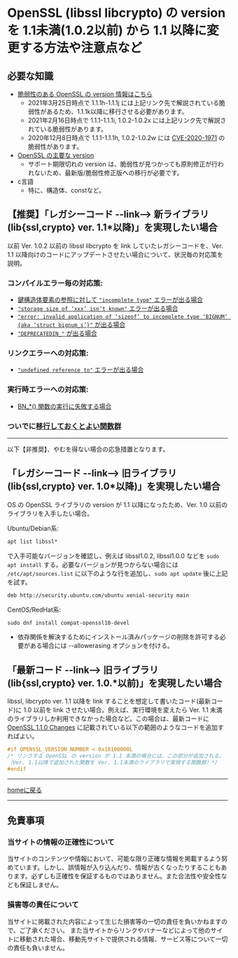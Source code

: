 # OpenSSL (libssl libcrypto) の version を 1.1未満(1.0.2以前) から 1.1 以降に変更する方法や注意点など

## 必要な知識

* [脆弱性のある OpenSSL の version 情報はこちら](https://www.openssl.org/news/vulnerabilities.html)
  * 2021年3月25日時点で 1.1.1h-1.1.1j には上記リンク先で解説されている脆弱性があるため、1.1.1k以降に移行させる必要があります。
  * 2021年2月16日時点で 1.1.1-1.1.1i, 1.0.2-1.0.2x には上記リンク先で解説されている脆弱性があります。
  * 2020年12月8日時点で 1.1.1-1.1.1h, 1.0.2-1.0.2w には [CVE-2020-1971](https://cve.mitre.org/cgi-bin/cvename.cgi?name=CVE-2020-1971) の脆弱性があります。
* [OpenSSL の主要な version](https://ja.wikipedia.org/wiki/OpenSSL)
  * サポート期限切れの version は、脆弱性が見つかっても原則修正が行われないため、最新版/脆弱性修正版への移行が必要です。
* c言語
  * 特に、構造体、constなど。

## 【推奨】「レガシーコード --link--> 新ライブラリ (lib{ssl,crypto} ver. 1.1*以降)」を実現したい場合

以前 Ver. 1.0.2 以前の libssl libcrypto を link していたレガシーコードを、Ver. 1.1 以降向けのコードにアップデートさせたい場合について、状況毎の対応策を説明。

### コンパイルエラー毎の対応策:

* [鍵構造体要素の参照に対して `"incomplete type"` エラーが出る場合](./docs/set-and-get.md)
* [`"storage size of ‘xxx’ isn’t known"` エラーが出る場合](./docs/direct-to-pointer.md)
* [`"error: invalid application of ‘sizeof’ to incomplete type ‘BIGNUM’ {aka ‘struct bignum_s’}"` が出る場合](./docs/bignum.md)
* [`"DEPRECATEDIN_"` が出る場合](./docs/deprecated.md)

### リンクエラーへの対応策:

* [`"undefined reference to"` エラーが出る場合](./docs/deprecated.md)

### 実行時エラーへの対応策:

* [BN_*() 関数の実行に失敗する場合](./docs/bn_rand.md)

### ついでに[移行しておくとよい関数群](./docs/func.md)

---

以下【非推奨】、やむを得ない場合の応急措置となります。

## 「レガシーコード --link--> 旧ライブラリ (lib{ssl,crypto} ver. 1.0*以降)」を実現したい場合

OS の OpenSSL ライブラリの version が 1.1 以降になったため、Ver. 1.0 以前のライブラリを入手したい場合。

Ubuntu/Debian系:

~~~txt
apt list libssl*
~~~

で入手可能なバージョンを確認し、例えば libssl1.0.2, libssl1.0.0 などを `sudo apt install` する。必要なバージョンが見つからない場合には `/etc/apt/sources.list` に以下のような行を追加し、`sudo apt update` 後に上記を試す。

~~~txt
deb http://security.ubuntu.com/ubuntu xenial-security main
~~~

CentOS/RedHat系:

~~~txt
sudo dnf install compat-openssl10-devel
~~~

* 依存関係を解決するためにインストール済みパッケージの削除を許可する必要がある場合には --allowerasing オプションを付ける。

## 「最新コード --link--> 旧ライブラリ (lib{ssl,crypto} ver. 1.0.*以前)」を実現したい場合

libssl, libcrypto ver. 1.1 以降を link することを想定して書いたコード(最新コード)に 1.0 以前を link させたい場合。例えば、実行環境を変えたら Ver. 1.1 未満のライブラリしか利用できなかった場合など。この場合は、最新コードに [OpenSSL 1.1.0 Changes](https://wiki.openssl.org/index.php/OpenSSL_1.1.0_Changes) に記載されている以下の範囲のようなコードを追加すればよい。

~~~c
#if OPENSSL_VERSION_NUMBER < 0x10100000L
/* リンクする OpenSSL の version が 1.1 未満の場合には、この部分が追加される。
（Ver. 1.1以降で追加された関数を Ver. 1.1未満のライブラリで実現する関数群）*/
#endif
~~~

---
[homeに戻る](https://kazkobara.github.io/)

---

## 免責事項

### 当サイトの情報の正確性について

当サイトのコンテンツや情報において、可能な限り正確な情報を掲載するよう努めています。しかし、誤情報が入り込んだり、情報が古くなったりすることもあります。必ずしも正確性を保証するものではありません。また合法性や安全性なども保証しません。

### 損害等の責任について

当サイトに掲載された内容によって生じた損害等の一切の責任を負いかねますので、ご了承ください。
また当サイトからリンクやバナーなどによって他のサイトに移動された場合、移動先サイトで提供される情報、サービス等について一切の責任も負いません。
